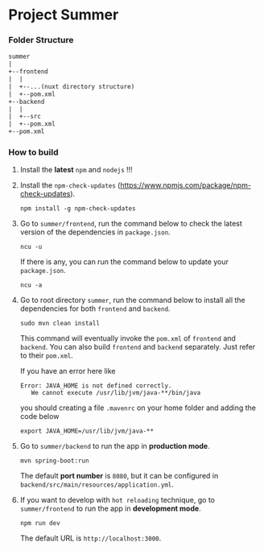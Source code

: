 # Project Summer

### Folder Structure

```reStructuredText
summer
|
+--frontend
|  |
|  +--...(nuxt directory structure)
|  +--pom.xml
+--backend
|  |
|  +--src
|  +--pom.xml
+--pom.xml
```

### How to build 

1. Install the **latest** `npm` and `nodejs` !!!

2. Install the `npm-check-updates` (https://www.npmjs.com/package/npm-check-updates).

   ```shell
   npm install -g npm-check-updates
   ```

3. Go to  `summer/frontend`, run the command below to check the latest version of the dependencies in `package.json`.

   ```shell
   ncu -u
   ```

   If there is any, you can run the command below to update your `package.json`.

   ```shell 
   ncu -a
   ```

4. Go to root directory `summer`, run the command below to install all the dependencies for both `frontend` and `backend`.

   ```shell
   sudo mvn clean install
   ```

   This command will eventually invoke the `pom.xml` of `frontend` and `backend`. You can also build `frontend` and `backend` separately. Just refer to their `pom.xml`.

   If you have an error here like

   ```shell
   Error: JAVA_HOME is not defined correctly.
      We cannot execute /usr/lib/jvm/java-**/bin/java
   ```

   you should creating a file `.mavenrc` on your home folder and adding the code below

   ```
   export JAVA_HOME=/usr/lib/jvm/java-**
   ```

5. Go to `summer/backend` to run the app in **production mode**.

   ```shell
   mvn spring-boot:run
   ```

   The default  **port number** is `8080`, but it can be configured in `backend/src/main/resources/application.yml`. 

6. If you want to develop with `hot reloading` technique, go to  `summer/frontend` to run the app in **development mode**. 

   ```
   npm run dev
   ```

   The default URL is `http://localhost:3000`.
